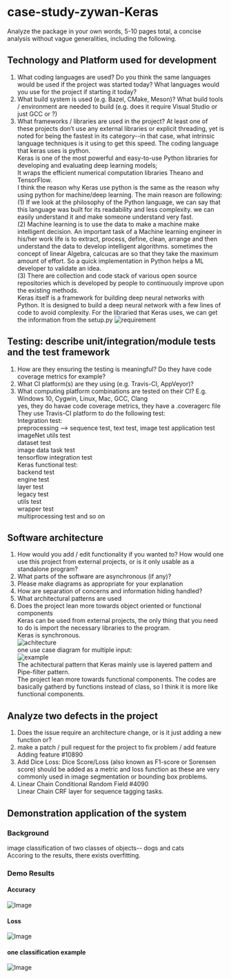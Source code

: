 # case-study-zywan-Keras    
Analyze the package in your own words, 5-10 pages total, a concise analysis without vague generalities, including the following.     
## Technology and Platform used for development
1. What coding languages are used? Do you think the same languages would be used if the project was started today? What languages would you use for the project if starting it today?        
2. What build system is used (e.g. Bazel, CMake, Meson)? What build tools / environment are needed to build (e.g. does it require Visual Studio or just GCC or ?)        
3. What frameworks / libraries are used in the project? At least one of these projects don’t use any external libraries or explicit threading, yet is noted for being the fastest in its category--in that case, what intrinsic language techniques is it using to get this speed. 
The coding language that keras uses is python.        
Keras is one of the most powerful and easy-to-use Python libraries for developing and evaluating deep learning models;          
It wraps the efficient numerical computation libraries Theano and TensorFlow.        
I think the reason why Keras use python is the same as the reason why using python for machine/deep learning. The main reason are following:     
(1) If we look at the philosophy of the Python language, we can say that this language was built for its readability and less complexity. we can easily understand it and make someone understand very fast.           
(2) Machine learning is to use the data to make a machine make intelligent decision. An important task of a Machine learning engineer in his/her work life is to extract, process, define, clean, arrange and then understand the data to develop intelligent algorithms. sometimes the concept of linear Algebra, calcucas are so that they take the maximum amount of effort. So a quick implementation in Python helps a ML developer to validate an idea.           
(3) There are collection and code stack of various open source repositories which is developed by people to continuously improve upon the existing methods.  
Keras itself is a framework for building deep neural networks with Python. It is designed to build a deep neural network with a few lines of code to avoid complexity.
For the libraried that Keras uses, we can get the information from the setup.py
![requirement](setup.jpg)


## Testing: describe unit/integration/module tests and the test framework
1. How are they ensuring the testing is meaningful? Do they have code coverage metrics for example?      
2. What CI platform(s) are they using (e.g. Travis-CI, AppVeyor)?     
3. What computing platform combinations are tested on their CI? E.g. Windows 10, Cygwin, Linux, Mac, GCC, Clang  
yes, they do havae code coverage metrics, they have a .coveragerc file        
They use Travis-CI platform to do the following test:         
Integration test:     
preprocessing --> sequence test, text test, image test
application test     
imageNet utils test      
dataset test       
image data task test      
tensorflow integration test     
Keras functional test:       
backend test     
engine test      
layer test      
legacy test      
utils test      
wrapper test      
multiprocessing test and so on        
## Software architecture
1. How would you add / edit functionality if you wanted to? How would one use this project from external projects, or is it only usable as a standalone program?       
2. What parts of the software are asynchronous (if any)?    
3. Please make diagrams as appropriate for your explanation        
4. How are separation of concerns and information hiding handled?        
5. What architectural patterns are used         
6. Does the project lean more towards object oriented or functional components    
Keras can be used from external projects, the only thing that you need to do is import the necessary libraries to the program.       
Keras is synchronous.        
![achitecture](diagram.png)         
one use case diagram for multiple input:              
![example](example.png)             
The achitectural pattern that Keras mainly use is layered pattern and Pipe-filter pattern.                      
The project lean more towards functional components. The codes are basically gatherd by functions instead of class, so I think it is more like functional components.         

## Analyze two defects in the project
1. Does the issue require an architecture change, or is it just adding a new function or?      
2. make a patch / pull request for the project to fix problem / add feature      
Adding feature #10890       
1. Add Dice Loss: Dice Score/Loss (also known as F1-score or Sorensen score) should be added as a metric and loss function as these are very commonly used in image segmentation or bounding box problems.       
2. Linear Chain Conditional Random Field #4090      
Linear Chain CRF layer for sequence tagging tasks.          
## Demonstration application of the system   
### Background
image classification of two classes of objects-- dogs and cats      
Accoring to the results, there exists overfitting.    
### Demo Results
#### Accuracy
![Image](Accuracy.png)
#### Loss
![Image](loss.png)
#### one classification example
![Image](result.png)
